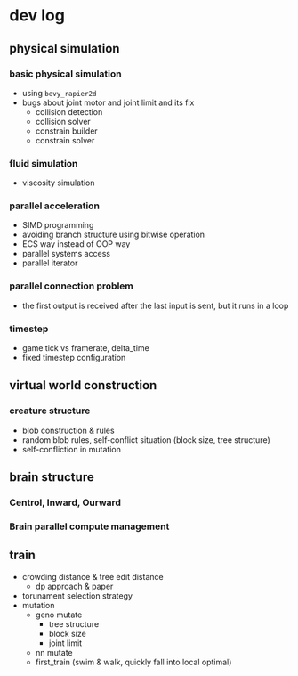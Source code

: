 # dev log

## physical simulation

### basic physical simulation

- using `bevy_rapier2d`
- bugs about joint motor and joint limit and its fix
  - collision detection
  - collision solver
  - constrain builder
  - constrain solver

### fluid simulation

- viscosity simulation

### parallel acceleration

- SIMD programming
- avoiding branch structure using bitwise operation
- ECS way instead of OOP way
- parallel systems access
- parallel iterator

### parallel connection problem
- the first output is received after the last input is sent, but it runs in a loop

### timestep

- game tick vs framerate, delta_time
- fixed timestep configuration

## virtual world construction

### creature structure

- blob construction & rules
- random blob rules, self-conflict situation (block size, tree structure)
- self-confliction in mutation

## brain structure

### Centrol, Inward, Ourward

### Brain parallel compute management

## train
- crowding distance & tree edit distance
  - dp approach & paper
- torunament selection strategy
- mutation
  - geno mutate
    - tree structure
    - block size
    - joint limit
  - nn mutate
  - first_train (swim & walk, quickly fall into local optimal)